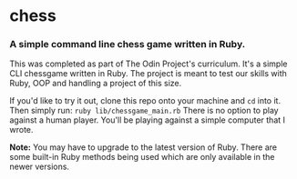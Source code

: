# chess
### A simple command line chess game written in Ruby.

This was completed as part of The Odin Project's curriculum. 
It's a simple CLI chessgame written in Ruby. The project is meant to test our skills with Ruby, OOP and handling a project of this size.

If you'd like to try it out, clone this repo onto your machine and `cd` into it.
Then simply run: 
`ruby lib/chessgame_main.rb`
There is no option to play against a human player. You'll be playing against a simple computer that I wrote.

**Note:** You may have to upgrade to the latest version of Ruby. There are some built-in Ruby methods being used which are only available in the newer versions.
